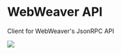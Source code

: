 # WebWeaver API
Client for WebWeaver's JsonRPC API

[![](https://jitci.com/gh/Konsl/web-weaver-api/svg)](https://jitci.com/gh/Konsl/web-weaver-api)
